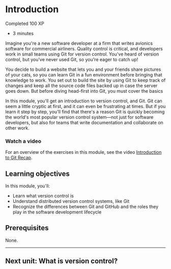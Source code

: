 # Introduction

Completed 100 XP

- 3 minutes

Imagine you're a new software developer at a firm that writes avionics software for commercial airliners. Quality control is critical, and developers work in small teams using Git for version control. You've heard of version control, but you've never used Git, so you're eager to catch up!

You decide to build a website that lets you and your friends share pictures of your cats, so you can learn Git in a fun environment before bringing that knowledge to work. You set out to build the site by using Git to keep track of changes and keep all the source code files backed up in case the server goes down. But before diving head-first into Git, you must cover the basics

In this module, you'll get an introduction to version control, and Git. Git can seem a little cryptic at first, and it can even be frustrating at times. But if you learn it step by step, you'll find that there's a reason Git is quickly becoming the world's most popular version control system—not just for software developers, but also for teams that write documentation and collaborate on other work.

### Watch a video

For an overview of the exercises in this module, see the video [Introduction to Git Recap](https://www.youtube.com/watch?v=9uGS1ak_FGg%3Fazure-portal%3Dtrue).

## Learning objectives

In this module, you'll:

- Learn what version control is
- Understand distributed version control systems, like Git
- Recognize the differences between Git and GitHub and the roles they play in the software development lifecycle

## Prerequisites

None.

---

## Next unit: What is version control?